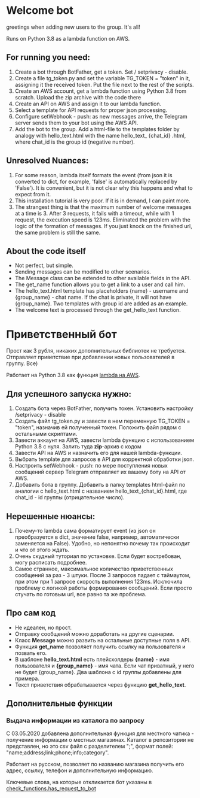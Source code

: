 # Welcome bot
greetings when adding new users to the group. It's all!

Runs on Python 3.8 as a lambda function on AWS.

## For running you need:
1. Create a bot through BotFather, get a token. Set / setprivacy - disable.
2. Create a file tg_token.py and set the variable TG_TOKEN = "token" in it, assigning it the received token. Put the file next to the rest of the scripts.
3. Create an AWS account, get a lambda function using Python 3.8 from scratch. Upload the zip archive with the code there
4. Create an API on AWS and assign it to our lambda function.
5. Select a template for API requests for proper json processing.
6. Configure setWebhook - push: as new messages arrive, the Telegram server sends them to your bot using the AWS API.
7. Add the bot to the group. Add a html-file to the templates folder by analogy with hello_text.html with the name hello_text_ {chat_id} .html, where chat_id is the group id (negative number).

## Unresolved Nuances:
1. For some reason, lambda itself formats the event (from json it is converted to dict, for example, 'false' is automatically replaced by 'False'). 
It is convenient, but it is not clear why this happens and what to expect from it.
2. This installation tutorial is very poor. If it is in demand, I can paint more.
3. The strangest thing is that the maximum number of welcome messages at a time is 3. 
After 3 requests, it fails with a timeout, while with 1 request, the execution speed is 123ms. 
Eliminated the problem with the logic of the formation of messages. 
If you just knock on the finished url, the same problem is still the same.

## About the code itself
- Not perfect, but simple.
- Sending messages can be modified to other scenarios.
- The Message class can be extended to other available fields in the API.
- The get_name function allows you to get a link to a user and call him.
- The hello_text.html template has placeholders {name} - username and {group_name} - chat name. If the chat is private, it will not have {group_name}. Two templates with group id are added as an example.
- The welcome text is processed through the get_hello_text function.


# Приветственный бот
Прост как 3 рубля, никаких дополнительных библиотек не требуется.
Отправляет приветствие при добавлении новых пользователей в группу. Все)

Работает на Python 3.8 как функция [lambda на AWS](https://aws.amazon.com/ru/lambda/).

## Для успешного запуска нужно:
1. Создать бота через BotFather, получить токен. Установить настройку /setprivacy - disable
2. Создать файл tg_token.py и завести в нем переменную TG_TOKEN = "token", назначив ей полученный токен.
Положить файл рядом с остальными скриптами.
3. Завести аккаунт на AWS, завести lambda функцию с использованием Python 3.8 с нуля. Залить туда **zip**-архив с кодом
4. Завести API на AWS и назначить его для нашей lambda-функции.
5. Выбрать template для запросов в API для корректной обработки json.
6. Настроить setWebhook - push: по мере поступления новых сообщений сервер Telegram отправляет их вашему боту на API от AWS.
7. Добавить бота в группу. Добавить в папку templates html-файл по аналогии с hello_text.html с названием hello_text_{chat_id}.html, где chat_id - id группы (отрицательное число).


## Нерешенные нюансы:
1. Почему-то lambda сама форматирует event (из json он преобразуется в dict, значение false, например, автоматически заменяется на False).
Удобно, но непонятно почему так происходит и что от этого ждать.
2. Очень скудный туториал по установке. Если будет востребован, могу расписать подробнее.
3. Самое странное, максимальное количество приветственных сообщений за раз - 3 штуки. После 3 запросов падает с таймаутом, при этом при 1 запросе скорость выполнения 123ms. Исключила проблему с логикой работы формирования сообщений.
Если просто стучать по готовым url, все равно та же проблема.


## Про сам код
- Не идеален, но прост.
- Отправку сообщений можно доработать на другие сценарии.
- Класс **Message** можно развить на остальные доступные поля в API.
- Функция **get_name** позволяет получить ссылку на пользователя и позвать его.
- В шаблоне **hello_text.html** есть плейсхолдеры **{name}** - имя пользователя и **{group_name}** - имя чата. Если чат приватный, у него не будет {group_name}. Два шаблона с id группы добавлены для примера.
- Текст приветствия обрабатывается через функцию **get_hello_text**.

## Дополнительные функции

### Выдача информации из каталога по запросу
С 03.05.2020 добавлена дополнительная функция для местного чатика - получение информации о местных магазинах.
Каталог в репозитории не представлен, но это csv файл с разделителем ";", формат полей:
"name;address;link;phone;info;category".

Работает на русском, позволяет по названию магазина получить его адрес, ссылку, телефон и дополнительную информацию.

Ключевые слова, на которые откликается бот указаны в [check_functions.has_request_to_bot](check_functions.py)


